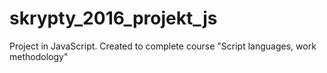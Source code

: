 # skrypty_2016_projekt_js
Project in JavaScript. Created to complete course "Script languages, work methodology" 
